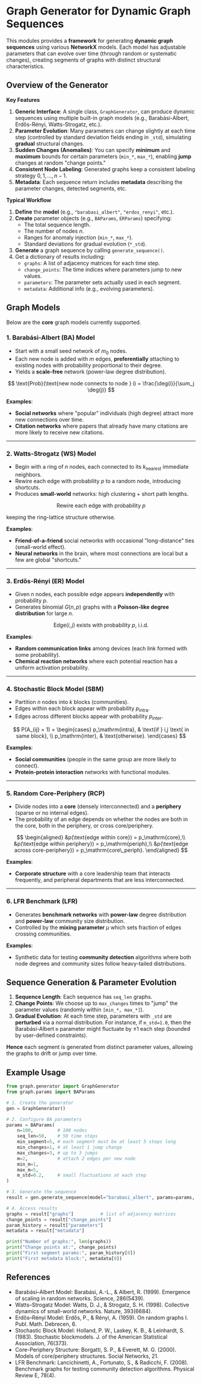 # Graph Generator for Dynamic Graph Sequences

This modules provides a **framework** for generating **dynamic graph sequences** using various **NetworkX** models. Each model has adjustable parameters that can evolve over time (through random or systematic changes), creating segments of graphs with distinct structural characteristics.  

## Overview of the Generator

**Key Features**  
1. **Generic Interface**: A single class, `GraphGenerator`, can produce dynamic sequences using multiple built-in graph models (e.g., Barabási-Albert, Erdős-Rényi, Watts-Strogatz, etc.).  
2. **Parameter Evolution**: Many parameters can change slightly at each time step (controlled by standard deviation fields ending in `_std`), simulating **gradual** structural changes.  
3. **Sudden Changes (Anomalies)**: You can specify **minimum** and **maximum** bounds for certain parameters (`min_*`, `max_*`), enabling **jump** changes at random "change points."  
4. **Consistent Node Labeling**: Generated graphs keep a consistent labeling strategy $0, 1, \ldots, n-1$.  
5. **Metadata**: Each sequence return includes **metadata** describing the parameter changes, detected segments, etc.

**Typical Workflow**  
1. **Define** the **model** (e.g., `"barabasi_albert"`, `"erdos_renyi"`, etc.).  
2. **Create** parameter objects (e.g., `BAParams`, `ERParams`) specifying:
   - The total sequence length.
   - The number of nodes $n$.
   - Ranges for anomaly injection (`min_*`, `max_*`).
   - Standard deviations for gradual evolution (`*_std`).
3. **Generate** a graph sequence by calling `generate_sequence()`.  
4. Get a dictionary of results including:
   - `graphs`: A list of adjacency matrices for each time step.
   - `change_points`: The time indices where parameters jump to new values.
   - `parameters`: The parameter sets actually used in each segment.
   - `metadata`: Additional info (e.g., evolving parameters).

## Graph Models

Below are the **core** graph models currently supported.

### 1. Barabási-Albert (BA) Model
- Start with a small seed network of $m_0$ nodes.  
- Each new node is added with $m$ edges, **preferentially** attaching to existing nodes with probability proportional to their degree.  
- Yields a **scale-free** network (power-law degree distribution).

$$
\text{Prob}(\text{new node connects to node } i) = \frac{\deg(i)}{\sum_j \deg(j)}
$$

**Examples**:  
- **Social networks** where "popular" individuals (high degree) attract more new connections over time.
- **Citation networks** where papers that already have many citations are more likely to receive new citations.

---

### 2. Watts-Strogatz (WS) Model
- Begin with a ring of $n$ nodes, each connected to its $k_\mathrm{nearest}$ immediate neighbors.  
- Rewire each edge with probability $p$ to a random node, introducing shortcuts.  
- Produces **small-world** networks: high clustering + short path lengths.

$$
\text{Rewire each edge with probability }p
$$

keeping the ring-lattice structure otherwise.

**Examples**:  
- **Friend-of-a-friend** social networks with occasional "long-distance" ties (small-world effect).
- **Neural networks** in the brain, where most connections are local but a few are global "shortcuts."

---

### 3. Erdős-Rényi (ER) Model
- Given $n$ nodes, each possible edge appears **independently** with probability $p$.  
- Generates binomial $G(n,p)$ graphs with a **Poisson-like degree distribution** for large $n$.

$$
\text{Edge}(i,j)\text{ exists with probability }p\text{, i.i.d.}
$$

**Examples**:  
- **Random communication links** among devices (each link formed with some probability).
- **Chemical reaction networks** where each potential reaction has a uniform activation probability.

---

### 4. Stochastic Block Model (SBM)
- Partition $n$ nodes into $k$ blocks (communities).  
- Edges within each block appear with probability $p_\mathrm{intra}$.  
- Edges across different blocks appear with probability $p_\mathrm{inter}$.  

$$
P(A_{ij} = 1) = 
\begin{cases}
p_\mathrm{intra}, & \text{if } i,j \text{ in same block}, \\
p_\mathrm{inter}, & \text{otherwise}.
\end{cases}
$$

**Examples**:  
- **Social communities** (people in the same group are more likely to connect).
- **Protein-protein interaction** networks with functional modules.

---

### 5. Random Core-Periphery (RCP)
- Divide nodes into a **core** (densely interconnected) and a **periphery** (sparse or no internal edges).  
- The probability of an edge depends on whether the nodes are both in the core, both in the periphery, or cross core/periphery.

$$
\begin{aligned}
&p(\text{edge within core}) = p_\mathrm{core},\\
&p(\text{edge within periphery}) = p_\mathrm{periph},\\
&p(\text{edge across core-periphery}) = p_\mathrm{core\_periph}.
\end{aligned}
$$

**Examples**:  
- **Corporate structure** with a core leadership team that interacts frequently, and peripheral departments that are less interconnected.

---

### 6. LFR Benchmark (LFR)
- Generates **benchmark networks** with **power-law** degree distribution and **power-law** community size distribution.  
- Controlled by the **mixing parameter** $\mu$ which sets fraction of edges crossing communities.

**Examples**:  
- Synthetic data for testing **community detection** algorithms where both node degrees and community sizes follow heavy-tailed distributions.

## Sequence Generation & Parameter Evolution

1. **Sequence Length**: Each sequence has `seq_len` graphs.  
2. **Change Points**: We choose up to `max_changes` times to "jump" the parameter values (randomly within `[min_*, max_*]`).  
3. **Gradual Evolution**: At each time step, parameters with `_std` are **perturbed** via a normal distribution. For instance, if `m_std=1.0`, then the Barabási-Albert `m` parameter might fluctuate by $\pm1$ each step (bounded by user-defined constraints).

**Hence** each segment is generated from distinct parameter values, allowing the graphs to drift or jump over time.

## Example Usage

```python
from graph.generator import GraphGenerator
from graph.params import BAParams

# 1. Create the generator
gen = GraphGenerator()

# 2. Configure BA parameters
params = BAParams(
    n=100,         # 100 nodes
    seq_len=50,    # 50 time steps
    min_segment=5, # each segment must be at least 5 steps long
    min_changes=1, # at least 1 jump change
    max_changes=3, # up to 3 jumps
    m=2,           # attach 2 edges per new node
    min_m=1,
    max_m=5,
    m_std=0.2,     # small fluctuations at each step
)

# 3. Generate the sequence
result = gen.generate_sequence(model="barabasi_albert", params=params, seed=42)

# 4. Access results
graphs = result["graphs"]          # list of adjacency matrices
change_points = result["change_points"]
param_history = result["parameters"]
metadata = result["metadata"]

print("Number of graphs:", len(graphs))
print("Change points at:", change_points)
print("First segment params:", param_history[0])
print("First metadata block:", metadata[0])
```

## References

- Barabási–Albert Model: Barabási, A.-L., & Albert, R. (1999). Emergence of scaling in random networks. Science, 286(5439).
- Watts–Strogatz Model: Watts, D. J., & Strogatz, S. H. (1998). Collective dynamics of small-world networks. Nature, 393(6684).
- Erdős–Rényi Model: Erdős, P., & Rényi, A. (1959). On random graphs I. Publ. Math. Debrecen, 6.
- Stochastic Block Model: Holland, P. W., Laskey, K. B., & Leinhardt, S. (1983). Stochastic blockmodels. J. of the American Statistical Association, 76(373).
- Core-Periphery Structure: Borgatti, S. P., & Everett, M. G. (2000). Models of core/periphery structures. Social Networks, 21.
- LFR Benchmark: Lancichinetti, A., Fortunato, S., & Radicchi, F. (2008). Benchmark graphs for testing community detection algorithms. Physical Review E, 78(4).